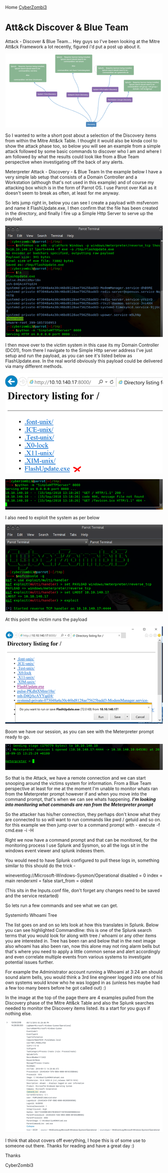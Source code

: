 Home [CyberZombi3](https://cyberzombi3.github.io/CyberZombi3.co.uk/)

# Att&ck Discover & Blue Team

Attack - Discover & Blue Team...
Hey guys so I've been looking at the Mitre Att&ck Framework a lot recently, figured i'd put a post up about it.

![Image](https://github.com/CyberZombi3/CyberZombi3.co.uk/blob/master/Att&ckDiscoverBlueTeam/Images/1bt.png?raw=true)

So I wanted to write a short post about a selection of the Discovery items from within the Mitre Att&ck Table. I thought it would also be kinda cool to show the attack phase too, so below you will see an example from a simple attack followed by some basic commands to discover who I am and where I am followed by what the results could look like from a Blue Team perspective when investigating off the back of any alerts.

Meterpreter Attack - Discovery - & Blue Team
In the example below I have a very simple lab setup that consists of a Domain Controller and a Workstation (although that's not used in this example) and of course my attacking box which is in the form of Parrot OS. I use Parrot over Kali as it doesn't seem to break as often, at least for me anyway.

So lets jump right in, below you can see I create a payload with msfvenom and name it FlashUpdate.exe, I then confirm that the file has been created in the directory, and finally I fire up a Simple Http Server to serve up the payload.

![Image](https://github.com/CyberZombi3/CyberZombi3.co.uk/blob/master/Att&ckDiscoverBlueTeam/Images/2bt.png?raw=true)

I then move over to the victim system in this case its my Domain Controller (DC01), from there I navigate to the Simple Http server address I've just setup and run the payload, as you can see it's listed below as FlashUpdate.exe. In the real world obviously this payload could be delivered via many different methods.

![Image](https://github.com/CyberZombi3/CyberZombi3.co.uk/blob/master/Att&ckDiscoverBlueTeam/Images/3bt.png?raw=true)

![Image](https://github.com/CyberZombi3/CyberZombi3.co.uk/blob/master/Att&ckDiscoverBlueTeam/Images/4bt.png?raw=true)

I also need to exploit the system as per below

![Image](https://github.com/CyberZombi3/CyberZombi3.co.uk/blob/master/Att&ckDiscoverBlueTeam/Images/5bt.png?raw=true)

At this point the victim runs the payload

![Image](https://github.com/CyberZombi3/CyberZombi3.co.uk/blob/master/Att&ckDiscoverBlueTeam/Images/6bt.png?raw=true)

Boom we have our session, as you can see with the Meterpreter prompt ready to go.

![Image](https://github.com/CyberZombi3/CyberZombi3.co.uk/blob/master/Att&ckDiscoverBlueTeam/Images/7bt.png?raw=true)

So that is the Attack, we have a remote connection and we can start snooping around the victims system for information. From a Blue Team perspective at least for me at the moment I'm unable to monitor whats ran from the Meterpreter prompt however if and when you move into the command prompt, that's when we can see whats happening. ***I'm looking into monitoring what commands are ran from the Meterpreter prompt***

So the attacker has his/her connection, they perhaps don't know what they are connected to so will want to run commands like pwd / getuid and so on.
for this example we then jump over to a command prompt with - execute -f cmd.exe -i -H

Right we now have a command prompt and that can be monitored, for the monitoring process I use Splunk and Sysmon, so all the logs sit in the windows event viewer and splunk indexes them.

You would need to have Splunk configured to pull these logs in, something similar to this should do the trick -

wineventlog://Microsoft-Windows-Sysmon/Operational
disabled = 0
index = main
renderxml = false
start_from = oldest

(This sits in the Inputs.conf file, don't forget any changes need to be saved and the service restarted)

So lets run a few commands and see what we can get.

Systeminfo
Whoami
Tree

The list goes on and on so lets look at how this translates in Splunk. Below you can see highlighted Commandline: this is one of the Splunk search terms that you would look for along with tree / whoami or any other items you are interested in. Tree has been ran and below that in the next image also whoami has also been ran, now this alone may not ring alarm bells but that's where you need to apply a little common sense and alert accordingly and even correlate multiple events from various systems to investigate potential issues further.

For example the Administrator account running a Whoami at 3:24 am should sound alarm bells, you would think a 3rd line engineer logged into one of his own systems would know who he was logged in as (unless hes maybe had a few too many beers before he got called out) :)

In the image at the top of the page there are 4 examples pulled from the Discovery phase of the Mitre Att&ck Table and also the Splunk searches needed to monitor the Discovery items listed. its a start for you guys if nothing else.

![Image](https://github.com/CyberZombi3/CyberZombi3.co.uk/blob/master/Att&ckDiscoverBlueTeam/Images/8bt.png?raw=true)


I think that about covers off everything, I hope this is of some use to someone out there. Thanks for reading and have a great day :)

Thanks

CyberZombi3
